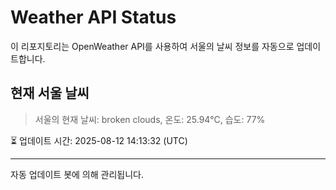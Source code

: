 
# Weather API Status

이 리포지토리는 OpenWeather API를 사용하여 서울의 날씨 정보를 자동으로 업데이트합니다.

## 현재 서울 날씨
> 서울의 현재 날씨: broken clouds, 온도: 25.94°C, 습도: 77%

⏳ 업데이트 시간: 2025-08-12 14:13:32 (UTC)

---
자동 업데이트 봇에 의해 관리됩니다.
